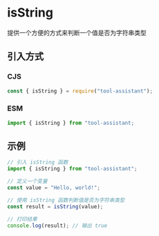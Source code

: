 # isString

提供一个方便的方式来判断一个值是否为字符串类型

## 引入方式

### CJS

```javascript
const { isString } = require("tool-assistant");
```

### ESM

```javascript
import { isString } from "tool-assistant;
```

## 示例

```javascript
// 引入 isString 函数
import { isString } from "tool-assistant";

// 定义一个变量
const value = "Hello, world!";

// 使用 isString 函数判断值是否为字符串类型
const result = isString(value);

// 打印结果
console.log(result); // 输出 true
```
